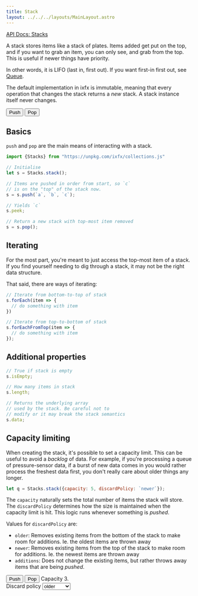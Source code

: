 ```yaml
---
title: Stack
layout: ../../../layouts/MainLayout.astro
---
```


[API Docs: Stacks](https://clinth.github.io/ixfx/modules/Collections.Stacks.html)

A stack stores items like a stack of plates. Items added get put on the top, and if you want to grab an item, you can only see, and grab from the top. This is useful if newer things have priority.

In other words, it is LIFO (last in, first out). If you want first-in first out, see [Queue](../queue/).

The default implementation in ixfx is immutable, meaning that every operation that changes the stack returns a _new_ stack. A stack instance itself never changes.

<script type="module" hoist>
import '/src/components/data/collections/ArrayVisElement';
import '/src/components/data/collections/StackVis';
</script>
<div class="centered toolbar">
  <button id="btnPush">Push</button>
  <button id="btnPop">Pop</button>
</div>
<div class="centered toolbar">
  <div id="peek"></div>
</div>
<div id="vis"></div>


## Basics

`push` and `pop` are the main means of interacting with a stack.

```js
import {Stacks} from "https://unpkg.com/ixfx/collections.js"

// Initialise
let s = Stacks.stack();

// Items are pushed in order from start, so `c`
// is on the "top" of the stack now.
s = s.push(`a`, `b`, `c`);

// Yields `c`
s.peek;

// Return a new stack with top-most item removed
s = s.pop();
```

## Iterating

For the most part, you're meant to just access the top-most item of a stack. If you find yourself needing to dig through a stack, it may not be the right data structure.

That said, there are ways of iterating:

```js
// Iterate from bottom-to-top of stack
s.forEach(item => {
  // do something with item
})

// Iterate from top-to-bottom of stack
s.forEachFromTop(item => {
  // do something with item
});
```

## Additional properties

```js
// True if stack is empty
s.isEmpty;

// How many items in stack
s.length;

// Returns the underlying array
// used by the stack. Be careful not to
// modify or it may break the stack semantics
s.data;
```

## Capacity limiting

When creating the stack, it's possible to set a capacity limit. This can be useful to avoid a _backlog_ of data. For example, if you're processing a queue of pressure-sensor data, if a burst of new data comes in you would rather process the freshest data first, you don't really care about older things any longer.

```js
let q = Stacks.stack({capacity: 5, discardPolicy: `newer`});
```

The `capacity` naturally sets the total number of items the stack will store. The `discardPolicy` determines how the size is maintained when the capacity limit is hit. This logic runs whenever something is _pushed_.

Values for `discardPolicy` are:
* `older`: Removes existing items from the bottom of the stack to make room for additions. Ie. the oldest items are thrown away
* `newer`: Removes existing items from the top of the stack to make room for additions. Ie. the newest items are thrown away
* `additions`: Does not change the existing items, but rather throws away items that are being _pushed_. 

<script type="module" hoist>
import '/src/components/data/collections/ArrayVisElement';
import '/src/components/data/collections/StackDiscardVis';
</script>
<div class="centered toolbar">
  <button id="btnPushDiscard">Push</button>
  <button id="btnPopDiscard">Pop</button>
  <label for="selDiscard" style="align-self: center">Capacity 3.<br /> Discard policy</label>
  <select id="selDiscard">
    <option value="older">older</option>
    <option value="newer">newer</option>
    <option value="additions">additions</option>
  </select>
</div>
<div class="centered toolbar">
  <div id="peekDiscard"></div>
</div>
<div id="visDiscard"></div>